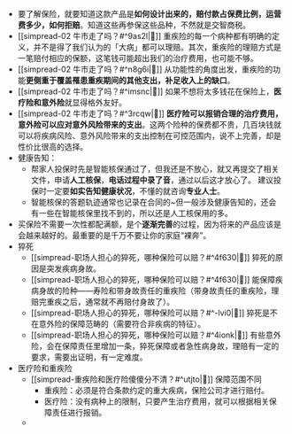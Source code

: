 - 要了解保险，就要知道这款产品是**如何设计出来的，赔付款占保费比例，运营费多少，如何拒赔**。知道这些再参保这些品种，不然就是交智商税。
- [[simpread-02 牛市走了吗？#^9as2l|📌]] 重疾险的每一个病种都有明确的定义，并不是得了我们认为的「大病」都可以理赔。其次，重疾险的理赔方式是一笔赔付相应的保额，这笔钱可能超出我们的治疗费用，也可能不够。
- [[simpread-02 牛市走了吗？#^n8g6i|📌]] 从功能性的角度出发，重疾险的功能**更侧重于覆盖罹患重疾期间的其他支出，补足收入上的缺口**。
- [[simpread-02 牛市走了吗？#^imsnc|📌]] 如果不想将太多钱花在保险上，**医疗险和意外险**就显得格外友好。
- [[simpread-02 牛市走了吗？#^3rcqw|📌]] **医疗险可以报销合理的治疗费用，意外险可以应对意外风险带来的支出**。这两个险种的保费都不贵，几百块钱就可以将疾病风险、意外风险带来的支出控制在可控范围内，说不上完善，却是性价比很高的选择。
- 健康告知：
	- 帮家人投保时先是智能核保通过了，但我还是不放心，就又再提交了相关文件，申请**人工核保**，**电话过程中录了音**，通过以后这才放心了。 建议投保时一定要**如实告知健康状况**，不懂的就咨询**专业人士**。
	- 智能核保的答题轨迹通常也记录在合同的~但一般涉及健康告知的，还会有一些在智能核保里找不到的，所以还是人工核保用的多。
- 买保险不需要一次性都配满额，是个**逐渐完善**的过程，因为将来的产品应该是会越来越好的。最重要的是千万不要让你的家庭“裸奔”。
- 猝死
	- [[simpread-职场人担心的猝死，哪种保险可以赔？#^4f630|📌]] 猝死的原因是突发疾病身故。
	- [[simpread-职场人担心的猝死，哪种保险可以赔？#^4f630|📌]] 能保障疾病身故的险种——寿险和带身故责任的重疾险（带身故责任的重疾险，理赔完重疾之后，通常就不再赔付身故了）。
	- [[simpread-职场人担心的猝死，哪种保险可以赔？#^-lvi0|📌]] 猝死是不在意外险的保障范畴的（需要符合非疾病的特征）。
	- [[simpread-职场人担心的猝死，哪种保险可以赔？#^4ionk|📌]] 有些意外险，会在保障责任里增加一条，猝死保障或者急性病身故，理赔有一定的要求，需要出证明，有一定难度。
- 医疗险和重疾险
	- [[simpread-重疾险和医疗险傻傻分不清？#^utjto|📌]] 保障范围不同
		- 重疾险：必须是符合条款约定的重大疾病，保险公司才进行赔付。
		- 医疗险：没有病种上的限制，只要产生治疗费用，就可以根据相关保障责任进行报销。
	- 